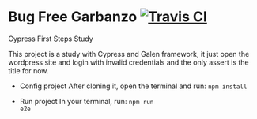 # Bug Free Garbanzo [![Travis CI](https://travis-ci.org/rafaelaazevedo/bug-free-garbanzo.svg)](https://travis-ci.org/rafaelaazevedo/bug-free-garbanzo)

Cypress First Steps Study

This project is a study with Cypress and Galen framework, it just open the wordpress site and login with invalid credentials and the only assert is the title for now.

* Config project
After cloning it, open the terminal and run: <code>npm install</code> 

* Run project
In your terminal, run:
<code>npm run e2e</code>
